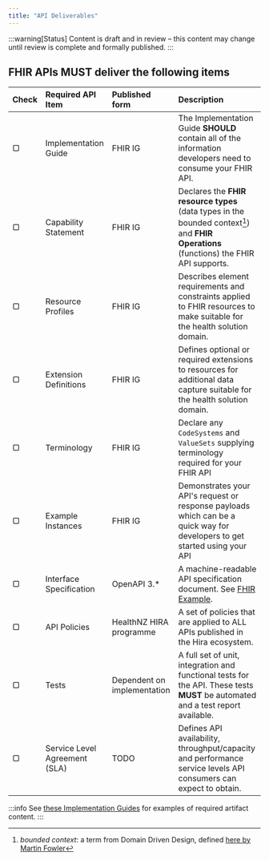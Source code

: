 ```yaml
---
title: "API Deliverables"
---
```


:::warning[Status]
Content is draft and in review – this content may change until review is complete and formally published.
:::

## FHIR APIs **MUST** deliver the following items

| Check | Required API Item             |  Published form              | Description                                                                                                                                    |
| :---  | :---------------------------- |  :-------------------------- | :--------------------------------------------------------------------------------------------------------------------------------------------- |
|   ▢   | Implementation Guide           |  FHIR IG                     | The Implementation Guide **SHOULD** contain all of the information developers need to consume your FHIR API.                                   |
|   ▢   | Capability Statement          |  FHIR IG                     | Declares the **FHIR resource types** (data types in the bounded context[^1]) and **FHIR Operations** (functions) the FHIR API supports.        |
|   ▢   | Resource Profiles             |  FHIR IG                     | Describes element requirements and constraints applied to FHIR resources to make suitable for the health solution domain.                      |
|   ▢   | Extension Definitions         |  FHIR IG                     | Defines optional or required extensions to resources for additional data capture suitable for the health solution domain.                      |
|   ▢   | Terminology                   |  FHIR IG                     | Declare any `CodeSystems` and `ValueSets` supplying terminology required for your FHIR API                                                    |
|   ▢   | Example Instances             |  FHIR IG                     | Demonstrates your API's request or response payloads which can be a quick way for developers to get started using your API                     |
|   ▢   | Interface Specification       |  OpenAPI 3.\*                | A machine-readable API specification document. See [FHIR Example](/api-specifications/example-agency-specification).                           |
|   ▢   | API Policies                  |  HealthNZ HIRA programme     | A set of policies that are applied to ALL APIs published in the Hira ecosystem.                                                                |
|   ▢   | Tests                         |  Dependent on implementation | A full set of unit, integration and functional tests for the API. These tests **MUST** be automated and a test report available.               |
|   ▢   | Service Level Agreement (SLA) |  TODO                        | Defines API availability, throughput/capacity and performance service levels API consumers can expect to obtain.                               |

[^1]: *bounded context*: a term from Domain Driven Design, defined [here by Martin Fowler](https://martinfowler.com/bliki/BoundedContext.html)

:::info
See [these Implementation Guides](/fhir-api-standard/Principles%20and%20Guidelines/ExistingIGs) for examples of required artifact content.
:::
